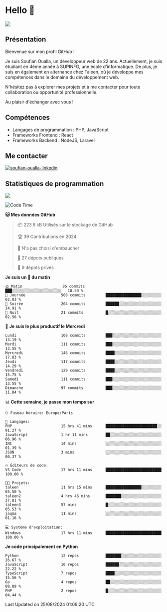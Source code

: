 # Hello 👋

![](https://komarev.com/ghpvc/?username=OSoufian&color=1a1b27)

## Présentation

Bienvenue sur mon profil GitHub !

Je suis Soufian Oualla, un développeur web de 22 ans. Actuellement, je suis étudiant en 4ème année à SUPINFO, une école d'informatique. De plus, je suis en également en alternance chez Taleen, où je développe mes compétences dans le domaine du développement web.

N'hésitez pas à explorer mes projets et à me contacter pour toute collaboration ou opportunité professionnelle.

Au plaisir d'échanger avec vous !

## Compétences

- Langages de programmation : PHP, JavaScript
- Frameworks Frontend : React
- Frameworks Backend : NodeJS, Laravel

## Me contacter

<p>
<a href="https://www.linkedin.com/in/soufian-oualla/" target="_blank"><img align="center" src="https://img.shields.io/badge/-LinkedIn-0077B5?style=for-the-badge&logo=Linkedin&logoColor=white" alt="soufian-oualla-linkedin"/></a>

## Statistiques de programmation

<a href="https://github-readme-stats.vercel.app/api/top-langs/?username=OSoufian&layout=compact">
  <img align="center" src="https://github-readme-stats.vercel.app/api/top-langs/?username=OSoufian&layout=compact"/>
</a>

<br />

<!--START_SECTION:waka-->
![Code Time](http://img.shields.io/badge/Code%20Time-175%20hrs%2028%20mins-blue)

**🐱 Mes données GitHub** 

> 📦 223.6 kB Utilisés sur le stockage de GitHub 
 > 
> 🏆 39 Contributions en 2024
 > 
> 🚫 N'a pas choisi d'embaucher
 > 
> 📜 27 dépots publiques 
 > 
> 🔑 9 dépots privés 
 > 
**Je suis un 🐤 du matin** 

```text
🌞 Matin                  86 commits          ███░░░░░░░░░░░░░░░░░░░░░░   10.50 % 
🌆 Journée                508 commits         ████████████████░░░░░░░░░   62.03 % 
🌃 Soirée                 204 commits         ██████░░░░░░░░░░░░░░░░░░░   24.91 % 
🌙 Nuit                   21 commits          █░░░░░░░░░░░░░░░░░░░░░░░░   02.56 % 
```
📅 **Je suis le plus productif le Mercredi** 

```text
Lundi                    108 commits         ███░░░░░░░░░░░░░░░░░░░░░░   13.19 % 
Mardi                    111 commits         ███░░░░░░░░░░░░░░░░░░░░░░   13.55 % 
Mercredi                 146 commits         ████░░░░░░░░░░░░░░░░░░░░░   17.83 % 
Jeudi                    117 commits         ████░░░░░░░░░░░░░░░░░░░░░   14.29 % 
Vendredi                 129 commits         ████░░░░░░░░░░░░░░░░░░░░░   15.75 % 
Samedi                   111 commits         ███░░░░░░░░░░░░░░░░░░░░░░   13.55 % 
Dimanche                 97 commits          ███░░░░░░░░░░░░░░░░░░░░░░   11.84 % 
```


📊 **Cette semaine, je passe mon temps sur** 

```text
🕑︎ Fuseau horaire: Europe/Paris

💬 Langages: 
PHP                      15 hrs 41 mins      ███████████████████████░░   91.27 % 
JavaScript               1 hr 11 mins        ██░░░░░░░░░░░░░░░░░░░░░░░   06.96 % 
INI                      14 mins             ░░░░░░░░░░░░░░░░░░░░░░░░░   01.39 % 
JSON                     3 mins              ░░░░░░░░░░░░░░░░░░░░░░░░░   00.37 % 

🔥 Éditeurs de code: 
VS Code                  17 hrs 11 mins      █████████████████████████   100.00 % 

🐱‍💻 Projets: 
taleen                   11 hrs 15 mins      ████████████████░░░░░░░░░   65.50 % 
taleen2                  4 hrs 46 mins       ███████░░░░░░░░░░░░░░░░░░   27.81 % 
taleen3                  57 mins             █░░░░░░░░░░░░░░░░░░░░░░░░   05.53 % 
jaqma                    11 mins             ░░░░░░░░░░░░░░░░░░░░░░░░░   01.16 % 

💻 Système d'exploitation: 
Windows                  17 hrs 11 mins      █████████████████████████   100.00 % 
```

**Je code principalement en Python** 

```text
Python                   12 repos            ███████░░░░░░░░░░░░░░░░░░   26.67 % 
JavaScript               10 repos            ██████░░░░░░░░░░░░░░░░░░░   22.22 % 
TypeScript               7 repos             ████░░░░░░░░░░░░░░░░░░░░░   15.56 % 
Go                       4 repos             ██░░░░░░░░░░░░░░░░░░░░░░░   08.89 % 
PHP                      2 repos             █░░░░░░░░░░░░░░░░░░░░░░░░   04.44 % 
```




 Last Updated on 25/08/2024 01:09:20 UTC
<!--END_SECTION:waka-->
